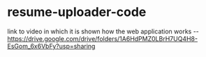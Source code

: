 # resume-uploader-code

 link to video in which it is shown how the web application works -- https://drive.google.com/drive/folders/1A6HdPMZ0LBrH7UQ4H8-EsGom_6x6VbFy?usp=sharing
 
